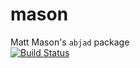 # mason
Matt Mason's `abjad` package <br />
[![Build Status](https://travis-ci.com/MattAaronMason/mason.svg?branch=master)](https://travis-ci.com/MattAaronMason/mason)
